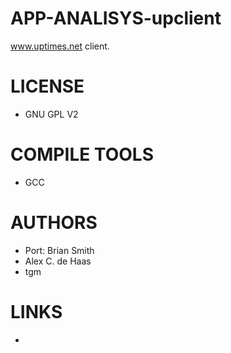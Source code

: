 APP-ANALISYS-upclient
=====================

www.uptimes.net client.


LICENSE
===============
* GNU GPL V2

COMPILE TOOLS
===============
* GCC

AUTHORS
===============
* Port: Brian Smith
* Alex C. de Haas
* tgm

LINKS
===============
* 
